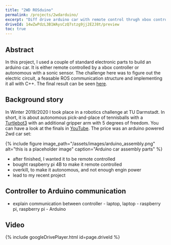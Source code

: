 ```yaml
---
title: "2WD ROSduino"
permalink: /projects/2wdarduino/
excerpt: "Diff drive arduino car with remote control thrugh xbox controller"
driveId: 14wZwPdzL3B1WAysCzQ7stzg9jj2E2J8t/preview
toc: true
---
```

## Abstract

In this project, I used a couple of standard electronic parts to build an arduino car. It is either remote controlled by a xbox controller or autonomous with a sonic sensor. The challenge here was to figure out the electric circuit, a feasable ROS communication structure and implementing it all with C++. The final result can be seen [here](#video).

## Background story

In Winter 2019/2020 I took place in a robotics challenge at TU Darmstadt. In short, it is about autonomous pick-and-place of tennisballs with a [Turtlebot3](https://www.turtlebot.com/) with an additional gripper arm with 5 degrees of freedom. You can have a look at the finals in [YouTube](https://youtu.be/cxs0oeeQU-w). The price was an arduino powered 2wd car set:

{% include figure image_path="/assets/images/arduino_assembly.png" alt="this is a placeholder image" caption="Arduino car assembly parts" %}

- after finished, I wanted it to be remote controlled
- bought raspberry pi 4B to make it remote controlled
- overkill, to make it autonomous, and not enough engin power
- lead to my recent project

## Controller to Arduino communication

- explain communication between controller - laptop, laptop - raspberry pi, raspberry pi - Arduino

## Video

{% include googleDrivePlayer.html id=page.driveId %}
